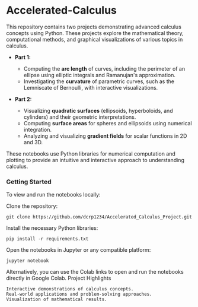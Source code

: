 # Accelerated-Calculus

This repository contains two projects demonstrating advanced calculus concepts using Python. These projects explore the mathematical theory, computational methods, and graphical visualizations of various topics in calculus.

- **Part 1:** 
  - Computing the **arc length** of curves, including the perimeter of an ellipse using elliptic integrals and Ramanujan's approximation.
  - Investigating the **curvature** of parametric curves, such as the Lemniscate of Bernoulli, with interactive visualizations.
  
- **Part 2:** 
  - Visualizing **quadratic surfaces** (ellipsoids, hyperboloids, and cylinders) and their geometric interpretations.
  - Computing **surface areas** for spheres and ellipsoids using numerical integration.
  - Analyzing and visualizing **gradient fields** for scalar functions in 2D and 3D.

These notebooks use Python libraries for numerical computation and plotting to provide an intuitive and interactive approach to understanding calculus. 

### Getting Started

To view and run the notebooks locally:

Clone the repository:

    git clone https://github.com/dcrp1234/Accelerated_Calculus_Project.git

Install the necessary Python libraries:

    pip install -r requirements.txt

Open the notebooks in Jupyter or any compatible platform:

    jupyter notebook

Alternatively, you can use the Colab links to open and run the notebooks directly in Google Colab.
Project Highlights

    Interactive demonstrations of calculus concepts.
    Real-world applications and problem-solving approaches.
    Visualization of mathematical results.
